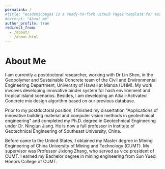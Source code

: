 ```yaml
---
permalink: /
#title: "academicpages is a ready-to-fork GitHub Pages template for academic personal websites"
#excerpt: "About me"
author_profile: true
redirect_from: 
  - /about/
  - /about.html
---
```


About Me
======
I am currently a postdoctoral researcher, working with Dr Lin Shen, in the Geopolymer and Sustainable Concrete team of the Civil and Environmental Engineering Department, University of Hawaii at Manoa (UHM). My work involves developing innovative binder system for hash environment and tropical island scenarios. Besides, I am developing an Alkali-Activated Concrete mix design algorithm based on our previous database. 

Prior to my postdoctoral position, I finished my dissertation "Applications of innovative building material and computer vision methods in geotechnical engineering" and completed my Ph.D. degree in Geotechnical Engineering under Dr. Ningjun Jiang. He is now a full professor in Institute of Geotechnical Engineering of Southeast University, China.

Before came to the United States, I obtained my Master degree in Mining Engineering of China University of Mining and Technology (CUMT). My supervisor was Professor Jixiong Zhang, who served as vice president of CUMT. I earned my Bachelor degree in mining engineering from Sun Yueqi Honors College of CUMT. 
